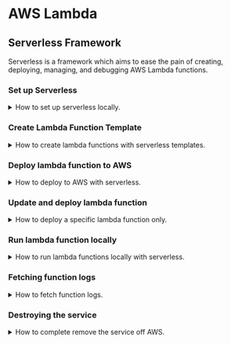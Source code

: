 # AWS Lambda

## Serverless Framework
Serverless is a framework which aims to ease the pain of creating, deploying, managing, and debugging AWS Lambda functions.

### Set up Serverless
<details>
  <summary>How to set up serverless locally.</summary>

<br>

  * Download Node:
    * `brew install node`
  * Download Serverless:
    * `npm install -g serverless`
  * Create `serverless-admin` IAM user on AWS:
    * User name: `serverless-admin`
    * Access type: `Programmatic access`
    * Permissions: `Attach existing policies directly` -> `AdministratorAccess`
    * Tags: None
  * Configure user profile to Serverless:
    * Grab `Access key ID` and `Secret` from AWS.
    * Run the following command replacing arguments with $:
      * `serverless config credentials --provider aws --key $aws-key --secret $aws-secret --profile $aws-user-name`
      * Example: `serverless config credentials --provider aws --key AKIAV9F2PE5HVSIQO9PN --secret S0Mw5lmf7PScwdcYDq2+diY+ShAAHXTD0cAhufOx --profile serverless-admin`
</details>

### Create Lambda Function Template
<details>
  <summary>How to create lambda functions with serverless templates.</summary>
 
<br>
 
Serverless has pre-built templates that help with creating new lambda functions and to deploy them to AWS. 
To access the Serverless cli you can either use `serverless <command>` or `sls <command>`.
  * Create template with the following command:
    * `sls create --template $language --path $function-name`.
    * Python template example: `sls create --template aws-python --path hello-world-python`.
    * Now you'll see a new directory called `hello-world-python` with a `handler.py` and `serverless.yml` files.
  
> Run `sls create --help` for all argument options.  
  
### Update `serverless.yml`
In this file you will see that it is pre-filled with a lot of things, and most of it is commented out. Travel to the
`provider` section and let's make the following changes:
  * add `profile: <your-iam-user>`
  * add `region <your-aws-region>`  
  
 Example of changes:
```
provider:
  name: aws
  runtime: python2.7
  profile: serverless-admin
  region: us-east-2
```
</details>
 
### Deploy lambda function to AWS
<details>
  <summary>How to deploy to AWS with serverless.</summary>
  
<br>

> Keep in mind that this deploys the WHOLE stack to AWS, not just your one function that you may have updated.
> When you initially create a new serverless app, you will HAVE TO deploy the whole stack, but afterwards you are free
> to just deploy the needed functions.
> This deployment of the stack depending on the size of your application can end up taking a long time. Read the
> `Update and deploy lambda function` section to learn how to only deploy specific functions instead of the whole stack.      
  
Serverless can deploy your lambda function directly into AWS.
* Deploy lambda function to AWS:
  * INSIDE of the lambda function directory, run: `sls deploy -v`.
  * Hop over to AWS and verify that your lambda function was successfully deployed.
  
> Run `sls deploy --help` for all argument options.
  
#### Errors encountered:
<details>
  <summary>Serverless deploy - Function not found</summary>

```
(base) ~/PycharmProjects/aws-lambda/hello-world-python$ sls deploy -v
Serverless: Packaging service...
Serverless: Excluding development dependencies...
Serverless: Uploading CloudFormation file to S3...
Serverless: Uploading artifacts...
Serverless: Uploading service hello-world-python.zip file to S3 (220 B)...
Serverless: Validating template...
Serverless: Updating Stack...
Serverless: Checking Stack update progress...
CloudFormation - UPDATE_IN_PROGRESS - AWS::CloudFormation::Stack - hello-world-python-dev
CloudFormation - UPDATE_IN_PROGRESS - AWS::Lambda::Function - HelloLambdaFunction
CloudFormation - UPDATE_FAILED - AWS::Lambda::Function - HelloLambdaFunction
 
Serverless Error ---------------------------------------
An error occurred: HelloLambdaFunction - Function not found: arn:aws:lambda:us-east-2:410568828559:function:hello-world-python-dev-hello (Service: AWSLambdaInternal; Status Code: 404; Error Code: ResourceNotFoundException; Request ID: 1295f3c6-4621-4cc6-a0ce-8859f3a56c90; Proxy: null).
```

Resolution:
* Open up your `serverless.yml` file and comment out the function having the issue under the `functions` section in this file.
* Run a `sls deploy`, it should successfully deploy this time.
* Uncomment your function in the `serverless.yml`
* Run a `sls deploy`, your function should successfully deploy this time.
* Source: [stackoverflow](https://stackoverflow.com/questions/58382779/serverless-deploy-function-not-found)
</details>
</details>

### Update and deploy lambda function 
<details>
  <summary>How to deploy a specific lambda function only.</summary>

<br>

* Make all necessary changes to your function. 
* Run `sls deploy function -f <function name>`
* Example: 
```
(base) ~/PycharmProjects/aws-lambda/hello-world-python$ sls deploy function -f hello
Serverless: Packaging function: hello...
Serverless: Excluding development dependencies...
Serverless: Uploading function: hello (207 B)...
Serverless: Successfully deployed function: hello
Serverless: Successfully updated function: hello
(base) ~/PycharmProjects/aws-lambda/hello-world-py
```

> Run `sls deploy --help` for all argument options.
</details>

### Run lambda function locally
<details>
  <summary>How to run lambda functions locally with serverless.</summary>
  
<br>

Serverless allows you to run your lambda function locally for testing instead of having to be on the AWS console to do it.    
* Run your lambda function locally for dev/testing:
  * INSIDE of the lambda function directory, run: `sls invoke $function-name -l`.
  * The `-l` is for logging.
  
> Run `sls invoke --help` for all argument options.  
</details>

### Fetching function logs
<details>
  <summary>How to fetch function logs.</summary>

<br>

Once your function is up and live, you will not always be the only one invoking it but you will need to be able to
retrieve logs for specific executions. AWS stores all function execution logs, serverless allows you to fetch and view
these logs via their CLI as well.

> These logs can also be view on the AWS console.
    
* Run `sls logs -f <function name> -t`
  * `-f` option is a required argument for the function name.
  * `-t` option is optional to tail the log output.
  
> Run `sls logs --help` for all argument options.
</details>


### Destroying the service
<details>
  <summary>How to complete remove the service off AWS.</summary>

<br>

Serverless allows you to fully remove/delete the service you have built. By doing so, we run into a few problems.

We will need to clean up the following:
1. Function
2. Dependencies on the function
3. CloudWatch Log groups
4. IAM Roles
5. Everything else the framework has created

> These logs can also be view on the AWS console.
    
* Run `sls logs -f <function name> -t`
  * `-f` option is a required argument for the function name.
  * `-t` option is optional to tail the log output.
  
> Run `sls logs --help` for all argument options.
</details>